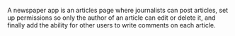 A newspaper app is an articles page where journalists can post articles, 
set up permissions so only the author of an article can edit or delete it,
and finally add the ability for other users to write comments on each article.
